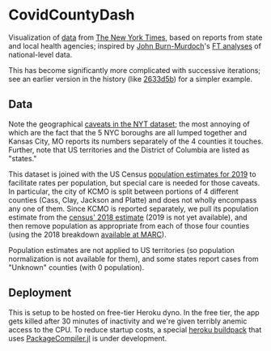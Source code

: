# CovidCountyDash

Visualization of [data] from [The New York Times], based on reports from state and local
health agencies; inspired by [John Burn-Murdoch]'s [FT analyses] of national-level data.

This has become significantly more complicated with successive iterations; see an earlier
version in the history (like [2633d5b]) for a simpler example.

## Data

Note the geographical [caveats in the NYT dataset]; the most annoying of which are the fact
that the 5 NYC boroughs are all lumped together and Kansas City, MO reports its numbers
separately of the 4 counties it touches.  Further, note that US territories and the District
of Columbia are listed as "states."

This dataset is joined with the US Census [population estimates for 2019] to facilitate
rates per population, but special care is needed for those caveats. In particular, the city
of KCMO is split between portions of 4 different counties (Cass, Clay, Jackson and Platte)
and does not wholly encompass any one of them. Since KCMO is reported separately, we pull
its population estimate from the [census' 2018 estimate](https://www.census.gov/quickfacts/fact/table/kansascitycitymissouri/PST045218)
(2019 is not yet available), and then remove population as appropriate from each of those
four counties (using the 2018 breakdown [available at MARC]).

Population estimates are not applied to US territories (so population normalization is not
available for them), and some states report cases from "Unknown" counties (with 0 population).

## Deployment

This is setup to be hosted on free-tier Heroku dyno. In the free tier, the app gets killed
after 30 minutes of inactivity and we're given terribly anemic access to the CPU. To reduce
startup costs, a special [heroku buildpack] that uses [PackageCompiler.jl] is under development.

[data]: https://github.com/nytimes/covid-19-data
[The New York Times]: https://www.nytimes.com/interactive/2020/us/coronavirus-us-cases.html
[John Burn-Murdoch]: https://twitter.com/jburnmurdoch
[FT analyses]: https://www.ft.com/coronavirus-latest
[2633d5b]: https://github.com/mbauman/CovidCountyDash.jl/blob/2633d5b665b3e053b8a01411b6adb270ef2fe60f/dashboard.jl
[caveats in the NYT dataset]: https://github.com/nytimes/covid-19-data#geographic-exceptions
[population estimates for 2019]: https://www2.census.gov/programs-surveys/popest/datasets
[available at MARC]: https://www.marc.org/Data-Economy/Metrodataline/Population/Current-Population-Data
[heroku buildpack]: https://github.com/mbauman/heroku-buildpack-julia
[PackageCompiler.jl]: https://github.com/JuliaLang/PackageCompiler.jl
